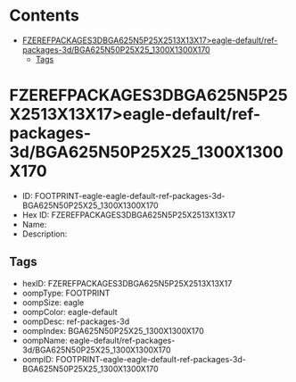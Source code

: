 



Contents
========

* [FZEREFPACKAGES3DBGA625N5P25X2513X13X17>eagle-default/ref-packages-3d/BGA625N50P25X25_1300X1300X170](#fzerefpackages3dbga625n5p25x2513x13x17eagle-defaultref-packages-3dbga625n50p25x25_1300x1300x170)
	* [Tags](#tags)

# FZEREFPACKAGES3DBGA625N5P25X2513X13X17>eagle-default/ref-packages-3d/BGA625N50P25X25_1300X1300X170

- ID: FOOTPRINT-eagle-eagle-default-ref-packages-3d-BGA625N50P25X25_1300X1300X170
- Hex ID: FZEREFPACKAGES3DBGA625N5P25X2513X13X17
- Name: 
- Description: 

## Tags

- hexID: FZEREFPACKAGES3DBGA625N5P25X2513X13X17
- oompType: FOOTPRINT
- oompSize: eagle
- oompColor: eagle-default
- oompDesc: ref-packages-3d
- oompIndex: BGA625N50P25X25_1300X1300X170
- oompName: eagle-default/ref-packages-3d/BGA625N50P25X25_1300X1300X170
- oompID: FOOTPRINT-eagle-eagle-default-ref-packages-3d-BGA625N50P25X25_1300X1300X170
